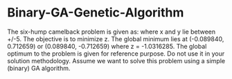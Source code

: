 # Binary-GA-Genetic-Algorithm

The six-hump camelback problem is given as:
where x and y lie between +/-5. The objective is to minimize z. The global minimum lies at
(-0.089840, 0.712659) or (0.089840, -0.712659) where z = -1.0316285. The global optimum to the problem is given for reference purpose. Do not use it in your solution methodology.
Assume we want to solve this problem using a simple (binary) GA algorithm.
